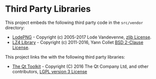 Third Party Libraries
=====================

This project embeds the following third party code in the `src/vendor`
directory:

 * [LodePNG](http://lodev.org/lodepng/) -
   Copyright (c) 2005-2017 Lode Vandevenne,
   [zlib License](https://opensource.org/licenses/Zlib]).
 * [LZ4 Library](https://lz4.github.io/lz4/) -
   Copyright (c) 2011-2016, Yann Collet
   [BSD 2-Clause License](https://github.com/lz4/lz4/blob/master/lib/LICENSE).


This project links the with the following third party libraries:

 * [The Qt Toolkit](https://www.qt.io/) -
   Copyright (C) 2016 The Qt Company Ltd, and other contributors,
   [LGPL version 3 License](https://doc.qt.io/qt-5/lgpl.html)

